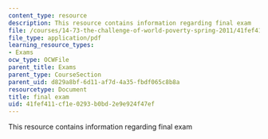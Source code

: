 ```yaml
---
content_type: resource
description: This resource contains information regarding final exam
file: /courses/14-73-the-challenge-of-world-poverty-spring-2011/41fef411cf1e0293b0bd2e9e924f47ef_MIT14_73S11_1473Final.pdf
file_type: application/pdf
learning_resource_types:
- Exams
ocw_type: OCWFile
parent_title: Exams
parent_type: CourseSection
parent_uid: d829a8bf-6d11-af7d-4a35-fbdf065c8b8a
resourcetype: Document
title: final exam
uid: 41fef411-cf1e-0293-b0bd-2e9e924f47ef
---
```

This resource contains information regarding final exam

